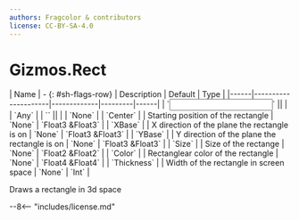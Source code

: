 ```yaml
---
authors: Fragcolor & contributors
license: CC-BY-SA-4.0
---
```



# Gizmos.Rect

<div class="sh-parameters" markdown="1">
| Name | - {: #sh-flags-row} | Description | Default | Type |
|------|---------------------|-------------|---------|------|
| `<input>` || | | `Any` |
| `<output>` || | | `None` |
| `Center` |  | Starting position of the rectangle | `None` | `Float3 &Float3` |
| `XBase` |  | X direction of the plane the rectangle is on | `None` | `Float3 &Float3` |
| `YBase` |  | Y direction of the plane the rectangle is on | `None` | `Float3 &Float3` |
| `Size` |  | Size of the rectange | `None` | `Float2 &Float2` |
| `Color` |  | Rectanglear color of the rectangle | `None` | `Float4 &Float4` |
| `Thickness` |  | Width of the rectangle in screen space | `None` | `Int` |

</div>

Draws a rectangle in 3d space

--8<-- "includes/license.md"
